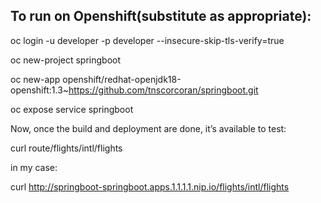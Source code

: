 To run on Openshift(substitute as appropriate):
-----------------------------------------------

oc login -u developer -p developer --insecure-skip-tls-verify=true 

oc new-project springboot

oc new-app openshift/redhat-openjdk18-openshift:1.3~https://github.com/tnscorcoran/springboot.git

oc expose service springboot

Now, once the build and deployment are done, it’s available to test:

curl route/flights/intl/flights

in my case:

curl http://springboot-springboot.apps.1.1.1.1.nip.io/flights/intl/flights
